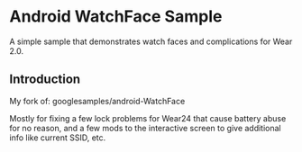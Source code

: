 
Android WatchFace Sample
===================================

A simple sample that demonstrates watch faces and complications for Wear 2.0.

Introduction
------------

My fork of: googlesamples/android-WatchFace

Mostly for fixing a few lock problems for Wear24 that cause battery abuse for no reason, and a few mods to the interactive screen to give additional info like current SSID, etc.